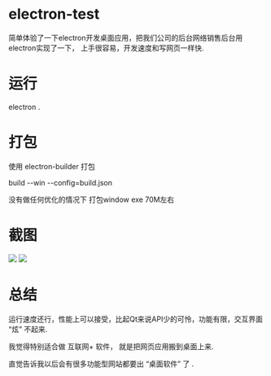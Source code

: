 # electron-test

简单体验了一下electron开发桌面应用，把我们公司的后台网络销售后台用electron实现了一下，
上手很容易，开发速度和写网页一样快.

# 运行

electron . 

# 打包

使用 electron-builder 打包

build --win --config=build.json

没有做任何优化的情况下 打包window exe  70M左右

# 截图
<a href="https://github.com/codeAB/electron-test/blob/master/Screenshot0.jpg" target="_blank"><img src="https://raw.githubusercontent.com/codeAB/electron-test/master/Screenshot0.jpg" style="max-width:100%;"></a>
<a href="https://github.com/codeAB/electron-test/blob/master/Screenshot1.jpg" target="_blank"><img src="https://raw.githubusercontent.com/codeAB/electron-test/master/Screenshot1.jpg" style="max-width:100%;"></a>

# 总结

运行速度还行，性能上可以接受，比起Qt来说API少的可怜，功能有限，交互界面 “炫” 不起来.

我觉得特别适合做 互联网+ 软件，  就是把网页应用搬到桌面上来.

直觉告诉我以后会有很多功能型网站都要出 “桌面软件” 了 .
